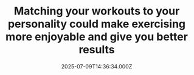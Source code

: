 ---
title: "Matching your workouts to your personality could make exercising more enjoyable and give you better results"
date: 2025-07-09T14:36:34.000Z
category: Health
externalLink: "https://www.sciencedaily.com/releases/2025/07/250708045651.htm"
image: ""
excerpt: "Less than a quarter of us hit WHO activity targets, but a new UCL study suggests the trick may be matching workouts to our personalities: extroverts thrive in high-energy group sports, neurotics prefer private bursts with breaks, and everyone sees stress levels drop when they find exercise they enjoy.…"
---